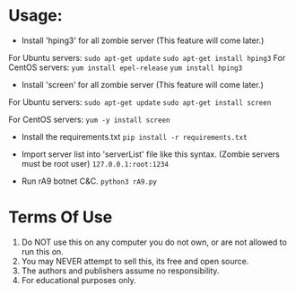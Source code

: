 # Usage:
- Install 'hping3' for all zombie server (This feature will come later.)

For Ubuntu servers:
`sudo apt-get update`
`sudo apt-get install hping3`
For CentOS servers:
`yum install epel-release`
`yum install hping3`

- Install 'screen' for all zombie server (This feature will come later.)

For Ubuntu servers:
`sudo apt-get update`
`sudo apt-get install screen`

For CentOS servers:
`yum -y install screen`

- Install the requirements.txt
`pip install -r requirements.txt `

- Import server list into 'serverList' file like this syntax. (Zombie servers must be root user)
`127.0.0.1:root:1234`

- Run rA9 botnet C&C.
`python3 rA9.py`


# Terms Of Use
1. Do NOT use this on any computer you do not own, or are not allowed to run this on.
2. You may NEVER attempt to sell this, its free and open source.
3. The authors and publishers assume no responsibility.
4. For educational purposes only.